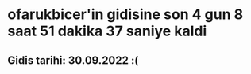 # ofarukbicer'in gidisine son 4 gun 8 saat 51 dakika 37 saniye kaldi

## Gidis tarihi: 30.09.2022 :(